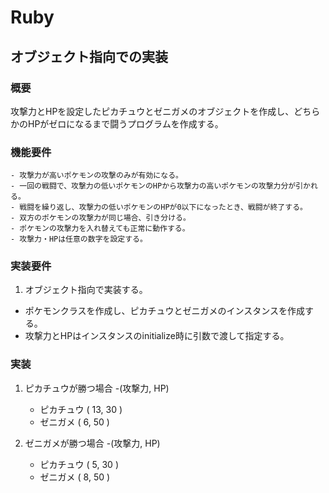 # Ruby

## オブジェクト指向での実装

### 概要
攻撃力とHPを設定したピカチュウとゼニガメのオブジェクトを作成し、どちらかのHPがゼロになるまで闘うプログラムを作成する。

### 機能要件

```
- 攻撃力が高いポケモンの攻撃のみが有効になる。
- 一回の戦闘で、攻撃力の低いポケモンのHPから攻撃力の高いポケモンの攻撃力分が引かれる。
- 戦闘を繰り返し、攻撃力の低いポケモンのHPが0以下になったとき、戦闘が終了する。
- 双方のポケモンの攻撃力が同じ場合、引き分ける。
- ポケモンの攻撃力を入れ替えても正常に動作する。
- 攻撃力・HPは任意の数字を設定する。
```

### 実装要件
1. オブジェクト指向で実装する。
  - ポケモンクラスを作成し、ピカチュウとゼニガメのインスタンスを作成する。
  - 攻撃力とHPはインスタンスのinitialize時に引数で渡して指定する。

### 実装
1. ピカチュウが勝つ場合
  -(攻撃力, HP)
    - ピカチュウ ( 13, 30 )
    - ゼニガメ ( 6, 50 )

2. ゼニガメが勝つ場合
  -(攻撃力, HP)
    - ピカチュウ ( 5, 30 )
    - ゼニガメ ( 8, 50 )